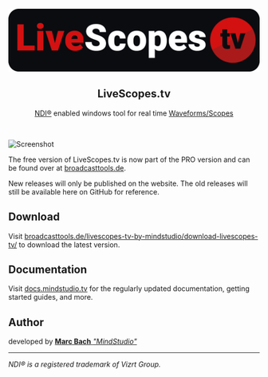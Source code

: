 <img src="blob/LiveScopesTV_Logo_full_white_bg.png" alt="Live Scopes TV Logo"></img>
<h2 align="center"> <b>LiveScopes.tv</b></h1>
<p align="center">
<a href="https://ndi.tv">NDI®</a> enabled windows tool for real time <a href="https://github.com/MindStudioOfficial/livescopestv#waveformsscopes">Waveforms/Scopes</a>
</p>


<br>

![Screenshot](https://broadcasttools.de/wp-content/uploads/2025/01/lstv_splitscreen_2-1920x1048.webp)

The free version of LiveScopes.tv is now part of the PRO version and can be found over at [broadcasttools.de](https://broadcasttools.de/livescopes-tv-by-mindstudio/download-livescopes-tv/).

New releases will only be published on the website. The old releases will still be available here on GitHub for reference.

## Download

Visit [broadcasttools.de/livescopes-tv-by-mindstudio/download-livescopes-tv/](https://broadcasttools.de/livescopes-tv-by-mindstudio/download-livescopes-tv/) to download the latest version.

## Documentation

Visit [docs.mindstudio.tv](https://docs.mindstudio.tv/) for the regularly updated documentation, getting started guides, and more.

## Author

developed by [**Marc Bach** _"MindStudio"_](https://github.com/MindStudioOfficial/)

<hr> 

*NDI® is a registered trademark of Vizrt Group.*